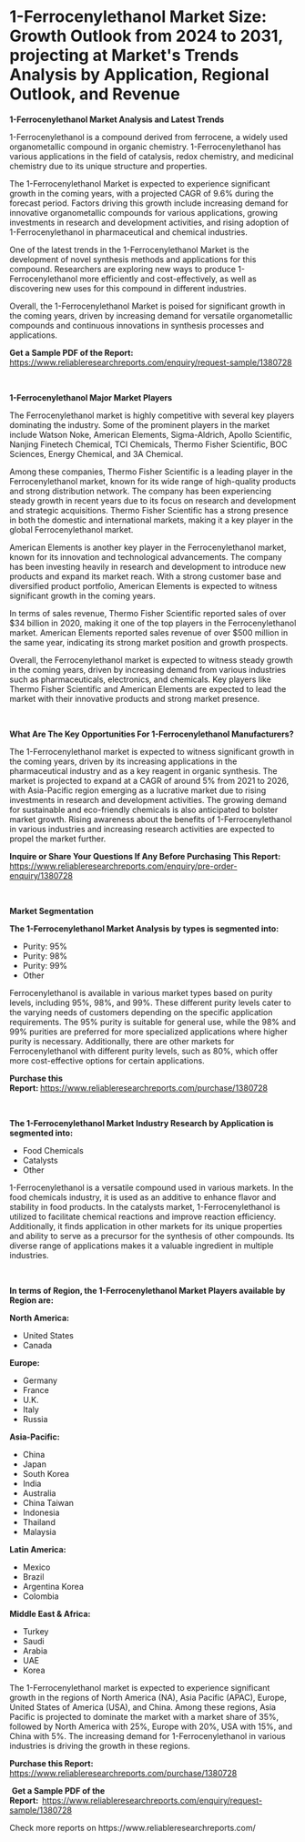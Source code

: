 <p><h1>1-Ferrocenylethanol Market Size: Growth Outlook from 2024 to 2031, projecting at Market's Trends Analysis by Application, Regional Outlook, and Revenue</h1></p><p><strong>1-Ferrocenylethanol Market Analysis and Latest Trends</strong></p>
<p><p>1-Ferrocenylethanol is a compound derived from ferrocene, a widely used organometallic compound in organic chemistry. 1-Ferrocenylethanol has various applications in the field of catalysis, redox chemistry, and medicinal chemistry due to its unique structure and properties.</p><p>The 1-Ferrocenylethanol Market is expected to experience significant growth in the coming years, with a projected CAGR of 9.6% during the forecast period. Factors driving this growth include increasing demand for innovative organometallic compounds for various applications, growing investments in research and development activities, and rising adoption of 1-Ferrocenylethanol in pharmaceutical and chemical industries.</p><p>One of the latest trends in the 1-Ferrocenylethanol Market is the development of novel synthesis methods and applications for this compound. Researchers are exploring new ways to produce 1-Ferrocenylethanol more efficiently and cost-effectively, as well as discovering new uses for this compound in different industries.</p><p>Overall, the 1-Ferrocenylethanol Market is poised for significant growth in the coming years, driven by increasing demand for versatile organometallic compounds and continuous innovations in synthesis processes and applications.</p></p>
<p><strong>Get a Sample PDF of the Report:&nbsp;</strong> <a href="https://www.reliableresearchreports.com/enquiry/request-sample/1380728">https://www.reliableresearchreports.com/enquiry/request-sample/1380728</a></p>
<p>&nbsp;</p>
<p><strong>1-Ferrocenylethanol Major Market Players</strong></p>
<p><p>The Ferrocenylethanol market is highly competitive with several key players dominating the industry. Some of the prominent players in the market include Watson Noke, American Elements, Sigma-Aldrich, Apollo Scientific, Nanjing Finetech Chemical, TCI Chemicals, Thermo Fisher Scientific, BOC Sciences, Energy Chemical, and 3A Chemical. </p><p>Among these companies, Thermo Fisher Scientific is a leading player in the Ferrocenylethanol market, known for its wide range of high-quality products and strong distribution network. The company has been experiencing steady growth in recent years due to its focus on research and development and strategic acquisitions. Thermo Fisher Scientific has a strong presence in both the domestic and international markets, making it a key player in the global Ferrocenylethanol market. </p><p>American Elements is another key player in the Ferrocenylethanol market, known for its innovation and technological advancements. The company has been investing heavily in research and development to introduce new products and expand its market reach. With a strong customer base and diversified product portfolio, American Elements is expected to witness significant growth in the coming years. </p><p>In terms of sales revenue, Thermo Fisher Scientific reported sales of over $34 billion in 2020, making it one of the top players in the Ferrocenylethanol market. American Elements reported sales revenue of over $500 million in the same year, indicating its strong market position and growth prospects. </p><p>Overall, the Ferrocenylethanol market is expected to witness steady growth in the coming years, driven by increasing demand from various industries such as pharmaceuticals, electronics, and chemicals. Key players like Thermo Fisher Scientific and American Elements are expected to lead the market with their innovative products and strong market presence.</p></p>
<p>&nbsp;</p>
<p><strong>What Are The Key Opportunities For 1-Ferrocenylethanol Manufacturers?</strong></p>
<p><p>The 1-Ferrocenylethanol market is expected to witness significant growth in the coming years, driven by its increasing applications in the pharmaceutical industry and as a key reagent in organic synthesis. The market is projected to expand at a CAGR of around 5% from 2021 to 2026, with Asia-Pacific region emerging as a lucrative market due to rising investments in research and development activities. The growing demand for sustainable and eco-friendly chemicals is also anticipated to bolster market growth. Rising awareness about the benefits of 1-Ferrocenylethanol in various industries and increasing research activities are expected to propel the market further.</p></p>
<p><strong>Inquire or Share Your Questions If Any Before Purchasing This Report:</strong> <a href="https://www.reliableresearchreports.com/enquiry/pre-order-enquiry/1380728">https://www.reliableresearchreports.com/enquiry/pre-order-enquiry/1380728</a></p>
<p>&nbsp;</p>
<p><strong>Market Segmentation</strong></p>
<p><strong>The 1-Ferrocenylethanol Market Analysis by types is segmented into:</strong></p>
<p><ul><li>Purity: 95%</li><li>Purity: 98%</li><li>Purity: 99%</li><li>Other</li></ul></p>
<p><p>Ferrocenylethanol is available in various market types based on purity levels, including 95%, 98%, and 99%. These different purity levels cater to the varying needs of customers depending on the specific application requirements. The 95% purity is suitable for general use, while the 98% and 99% purities are preferred for more specialized applications where higher purity is necessary. Additionally, there are other markets for Ferrocenylethanol with different purity levels, such as 80%, which offer more cost-effective options for certain applications.</p></p>
<p><strong>Purchase this Report:&nbsp;</strong><a href="https://www.reliableresearchreports.com/purchase/1380728">https://www.reliableresearchreports.com/purchase/1380728</a></p>
<p>&nbsp;</p>
<p><strong>The 1-Ferrocenylethanol Market Industry Research by Application is segmented into:</strong></p>
<p><ul><li>Food Chemicals</li><li>Catalysts</li><li>Other</li></ul></p>
<p><p>1-Ferrocenylethanol is a versatile compound used in various markets. In the food chemicals industry, it is used as an additive to enhance flavor and stability in food products. In the catalysts market, 1-Ferrocenylethanol is utilized to facilitate chemical reactions and improve reaction efficiency. Additionally, it finds application in other markets for its unique properties and ability to serve as a precursor for the synthesis of other compounds. Its diverse range of applications makes it a valuable ingredient in multiple industries.</p></p>
<p>&nbsp;</p>
<p><strong>In terms of Region, the 1-Ferrocenylethanol Market Players available by Region are:</strong></p>
<p>
    <p> <strong> North America: </strong>
        <ul>
            <li>United States</li>
            <li>Canada</li>
        </ul>
        </p> 
    <p> <strong> Europe: </strong>
        <ul>
            <li>Germany</li>
            <li>France</li>
            <li>U.K.</li>
            <li>Italy</li>
            <li>Russia</li>
        </ul>
        </p> 
    <p> <strong> Asia-Pacific: </strong>
        <ul>
            <li>China</li>
            <li>Japan</li>
            <li>South Korea</li>
            <li>India</li>
            <li>Australia</li>
            <li>China Taiwan</li>
            <li>Indonesia</li>
            <li>Thailand</li>
            <li>Malaysia</li>
        </ul>
        </p> 
    <p> <strong> Latin America: </strong>
        <ul>
            <li>Mexico</li>
            <li>Brazil</li>
            <li>Argentina Korea</li>
            <li>Colombia</li>
        </ul>
        </p> 
    <p> <strong> Middle East & Africa: </strong>
        <ul>
            <li>Turkey</li>
            <li>Saudi</li>
            <li>Arabia</li>
            <li>UAE</li>
            <li>Korea</li>
        </ul>
    </p>
    </p>
<p><p>The 1-Ferrocenylethanol market is expected to experience significant growth in the regions of North America (NA), Asia Pacific (APAC), Europe, United States of America (USA), and China. Among these regions, Asia Pacific is projected to dominate the market with a market share of 35%, followed by North America with 25%, Europe with 20%, USA with 15%, and China with 5%. The increasing demand for 1-Ferrocenylethanol in various industries is driving the growth in these regions.</p></p>
<p><strong>Purchase this Report: </strong><a href="https://www.reliableresearchreports.com/purchase/1380728">https://www.reliableresearchreports.com/purchase/1380728</a></p>
<p>&nbsp;<strong>Get a Sample PDF of the Report:&nbsp;&nbsp;</strong><a href="https://www.reliableresearchreports.com/enquiry/request-sample/1380728">https://www.reliableresearchreports.com/enquiry/request-sample/1380728</a></p>
<p><strong></strong></p>
<p>Check more reports on https://www.reliableresearchreports.com/</p>